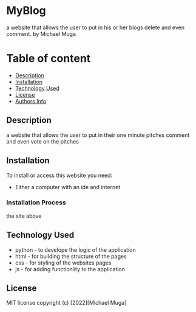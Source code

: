 # MyBlog

a website that allows the user to put in his or her blogs delete and even comment.
by Michael Muga


# Table of content

+ [Description](#description)
+ [Installation ](#Installation)
+ [Technology Used](#technology-used)
+ [License](#License)
+ [Authors Info](#author-Info)

## Description
a website that allows the user to put in their one minute pitches comment and even vote on the pitches
## Installation
To install or access this website you need:

* Either a computer with an ide and internet

### Installation Process
the site above


## Technology Used
* python - to develope the logic of the application
* html - for building the structure of the pages
* css - for styling of the websites pages
* js - for adding functionlity to the application


## License
MIT license
copyright (c) [2022][Michael Muga]
